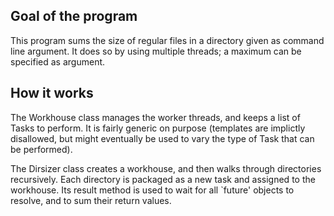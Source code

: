 Goal of the program
-------------------

This program sums the size of regular files in a directory given as command line argument. It does so by using multiple threads; a maximum can be specified as argument.

How it works
------------

The Workhouse class manages the worker threads, and keeps a list of Tasks to perform. It is fairly generic on purpose (templates are implictly disallowed, but might eventually be used to vary the type of Task that can be performed).

The Dirsizer class creates a workhouse, and then walks through directories recursively. Each directory is packaged as a new task and assigned to the workhouse. Its result method is used to wait for all `future' objects to resolve, and to sum their return values.
